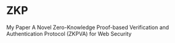 # ZKP
My Paper
A Novel Zero-Knowledge Proof-based
Verification and Authentication Protocol
(ZKPVA) for Web Security
